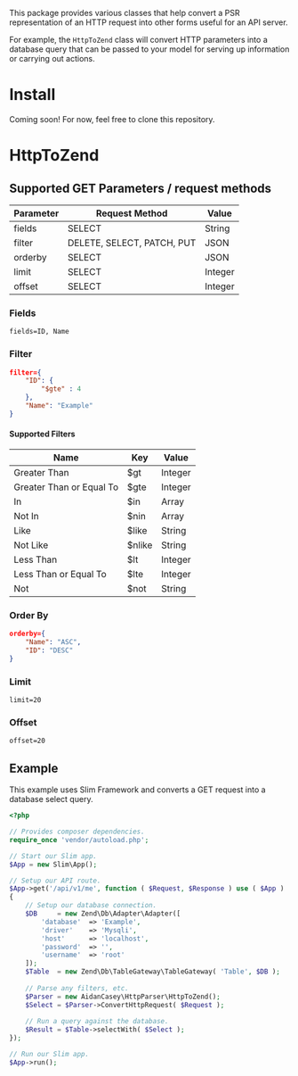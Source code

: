 This package provides various classes that help convert a PSR representation of an HTTP request into other forms useful for an API server.

For example, the ``HttpToZend`` class will convert HTTP parameters into a database query that can be passed to your model for serving up information or carrying out actions.

# Install
Coming soon! For now, feel free to clone this repository.

# HttpToZend

## Supported GET Parameters / request methods
|Parameter|Request Method|Value|
|--|--|--|
|fields|SELECT|String|
|filter|DELETE, SELECT, PATCH, PUT|JSON|
|orderby|SELECT|JSON|
|limit|SELECT|Integer|
|offset|SELECT|Integer|

### Fields
```fields=ID, Name```

### Filter
```json
filter={
    "ID": {
        "$gte" : 4
    },
    "Name": "Example"
}
```

#### Supported Filters
|Name|Key|Value|
|--|--|--|
|Greater Than|$gt|Integer|
|Greater Than or Equal To|$gte|Integer|
|In|$in|Array|
|Not In|$nin|Array|
|Like|$like|String|
|Not Like|$nlike|String|
|Less Than|$lt|Integer|
|Less Than or Equal To|$lte|Integer|
|Not|$not|String|

### Order By
```json
orderby={
    "Name": "ASC",
    "ID": "DESC"
}
```

### Limit
```limit=20```

### Offset
```offset=20```

## Example
This example uses Slim Framework and converts a GET request into a database select query.

```php
<?php

// Provides composer dependencies.
require_once 'vendor/autoload.php';

// Start our Slim app.
$App = new Slim\App();

// Setup our API route.
$App->get('/api/v1/me', function ( $Request, $Response ) use ( $App )
{
    // Setup our database connection.
    $DB     = new Zend\Db\Adapter\Adapter([
        'database'  => 'Example',
        'driver'    => 'Mysqli',
        'host'      => 'localhost',
        'password'  => '',
        'username'  => 'root'
    ]);
    $Table  = new Zend\Db\TableGateway\TableGateway( 'Table', $DB );
    
    // Parse any filters, etc.
    $Parser = new AidanCasey\HttpParser\HttpToZend();
    $Select = $Parser->ConvertHttpRequest( $Request );
    
    // Run a query against the database.
    $Result = $Table->selectWith( $Select );
});

// Run our Slim app.
$App->run();
```
